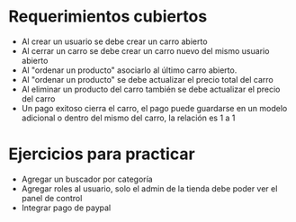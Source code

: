 # Requerimientos cubiertos

- Al crear un usuario se debe crear un carro abierto
- Al cerrar un carro se debe crear un carro nuevo del mismo usuario abierto
- Al "ordenar un producto" asociarlo al último carro abierto.
- Al "ordenar un producto" se debe actualizar el precio total del carro
- Al eliminar un producto del carro también se debe actualizar el precio del carro
- Un pago exitoso cierra el carro, el pago puede guardarse en un modelo adicional o dentro del mismo del carro, la relación es 1 a 1

# Ejercicios para practicar

- Agregar un buscador por categoría
- Agregar roles al usuario, solo el admin de la tienda debe poder ver el panel de control
- Integrar pago de paypal